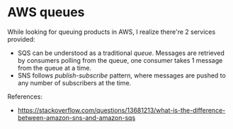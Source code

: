 # AWS queues
While looking for queuing products in AWS, I realize there're 2 services provided:
- SQS can be understood as a traditional *queue*. Messages are retrieved by consumers polling from the queue,
one consumer takes 1 message from the queue at a time.
- SNS follows *publish-subscribe* pattern, where messages are pushed to any number of subscribers at the time.

References:
- https://stackoverflow.com/questions/13681213/what-is-the-difference-between-amazon-sns-and-amazon-sqs
